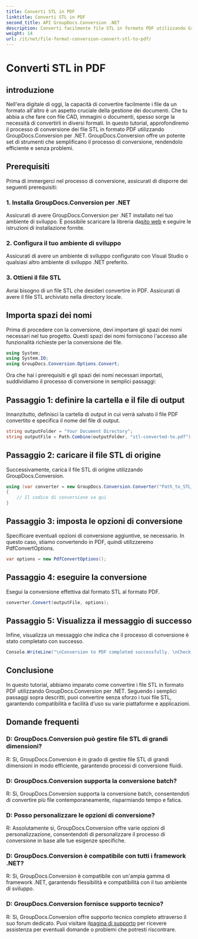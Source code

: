 ```yaml
---
title: Converti STL in PDF
linktitle: Converti STL in PDF
second_title: API GroupDocs.Conversion .NET
description: Converti facilmente file STL in formato PDF utilizzando GroupDocs.Conversion per .NET. Semplifica il processo di gestione dei documenti.
weight: 14
url: /it/net/file-format-conversion-convert-stl-to-pdf/
---
```


# Converti STL in PDF

## introduzione
Nell'era digitale di oggi, la capacità di convertire facilmente i file da un formato all'altro è un aspetto cruciale della gestione dei documenti. Che tu abbia a che fare con file CAD, immagini o documenti, spesso sorge la necessità di convertirli in diversi formati. In questo tutorial, approfondiremo il processo di conversione dei file STL in formato PDF utilizzando GroupDocs.Conversion per .NET. GroupDocs.Conversion offre un potente set di strumenti che semplificano il processo di conversione, rendendolo efficiente e senza problemi.
## Prerequisiti
Prima di immergerci nel processo di conversione, assicurati di disporre dei seguenti prerequisiti:
### 1. Installa GroupDocs.Conversion per .NET
 Assicurati di avere GroupDocs.Conversion per .NET installato nel tuo ambiente di sviluppo. È possibile scaricare la libreria da[sito web](https://releases.groupdocs.com/conversion/net/) e seguire le istruzioni di installazione fornite.
### 2. Configura il tuo ambiente di sviluppo
Assicurati di avere un ambiente di sviluppo configurato con Visual Studio o qualsiasi altro ambiente di sviluppo .NET preferito.
### 3. Ottieni il file STL
Avrai bisogno di un file STL che desideri convertire in PDF. Assicurati di avere il file STL archiviato nella directory locale.

## Importa spazi dei nomi
Prima di procedere con la conversione, devi importare gli spazi dei nomi necessari nel tuo progetto. Questi spazi dei nomi forniscono l'accesso alle funzionalità richieste per la conversione dei file.

```csharp
using System;
using System.IO;
using GroupDocs.Conversion.Options.Convert;
```

Ora che hai i prerequisiti e gli spazi dei nomi necessari importati, suddividiamo il processo di conversione in semplici passaggi:
## Passaggio 1: definire la cartella e il file di output
Innanzitutto, definisci la cartella di output in cui verrà salvato il file PDF convertito e specifica il nome del file di output.
```csharp
string outputFolder = "Your Document Directory";
string outputFile = Path.Combine(outputFolder, "stl-converted-to.pdf");
```
## Passaggio 2: caricare il file STL di origine
Successivamente, carica il file STL di origine utilizzando GroupDocs.Conversion.
```csharp
using (var converter = new GroupDocs.Conversion.Converter("Path_to_STL_File"))
{
    // Il codice di conversione va qui
}
```
## Passaggio 3: imposta le opzioni di conversione
Specificare eventuali opzioni di conversione aggiuntive, se necessario. In questo caso, stiamo convertendo in PDF, quindi utilizzeremo PdfConvertOptions.
```csharp
var options = new PdfConvertOptions();
```
## Passaggio 4: eseguire la conversione
Esegui la conversione effettiva dal formato STL al formato PDF.
```csharp
converter.Convert(outputFile, options);
```
## Passaggio 5: Visualizza il messaggio di successo
Infine, visualizza un messaggio che indica che il processo di conversione è stato completato con successo.
```csharp
Console.WriteLine("\nConversion to PDF completed successfully. \nCheck output in {0}", outputFolder);
```

## Conclusione
In questo tutorial, abbiamo imparato come convertire i file STL in formato PDF utilizzando GroupDocs.Conversion per .NET. Seguendo i semplici passaggi sopra descritti, puoi convertire senza sforzo i tuoi file STL, garantendo compatibilità e facilità d'uso su varie piattaforme e applicazioni.
## Domande frequenti
### D: GroupDocs.Conversion può gestire file STL di grandi dimensioni?
R: Sì, GroupDocs.Conversion è in grado di gestire file STL di grandi dimensioni in modo efficiente, garantendo processi di conversione fluidi.
### D: GroupDocs.Conversion supporta la conversione batch?
R: Sì, GroupDocs.Conversion supporta la conversione batch, consentendoti di convertire più file contemporaneamente, risparmiando tempo e fatica.
### D: Posso personalizzare le opzioni di conversione?
R: Assolutamente sì, GroupDocs.Conversion offre varie opzioni di personalizzazione, consentendoti di personalizzare il processo di conversione in base alle tue esigenze specifiche.
### D: GroupDocs.Conversion è compatibile con tutti i framework .NET?
R: Sì, GroupDocs.Conversion è compatibile con un'ampia gamma di framework .NET, garantendo flessibilità e compatibilità con il tuo ambiente di sviluppo.
### D: GroupDocs.Conversion fornisce supporto tecnico?
 R: Sì, GroupDocs.Conversion offre supporto tecnico completo attraverso il suo forum dedicato. Puoi visitare il[pagina di supporto](https://forum.groupdocs.com/c/conversion/11) per ricevere assistenza per eventuali domande o problemi che potresti riscontrare.